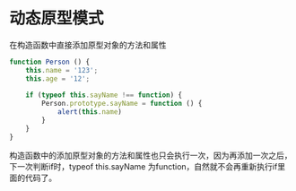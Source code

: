 # 动态原型模式

在构造函数中直接添加原型对象的方法和属性

```js
function Person () {
    this.name = '123';
    this.age = '12';
    
    if (typeof this.sayName !== function) {
        Person.prototype.sayName = function () {
            alert(this.name)
        }
    }
}
```

构造函数中的添加原型对象的方法和属性也只会执行一次，因为再添加一次之后，下一次判断if时，typeof this.sayName  为function，自然就不会再重新执行if里面的代码了。



